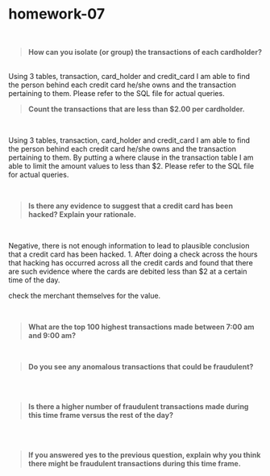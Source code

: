 # homework-07


<br>

> **How can you isolate (or group) the transactions of each cardholder?**
    
<br>
Using 3 tables, transaction, card_holder and credit_card I am able to find the person behind each credit card he/she owns and the transaction pertaining to them. Please refer to the SQL file for actual queries.



<br>

> **Count the transactions that are less than $2.00 per cardholder.**
    
<br>

Using 3 tables, transaction, card_holder and credit_card I am able to find the person behind each credit card he/she owns and the transaction pertaining to them. By putting a where clause in the transaction table I am able to limit the amount values to less than $2. Please refer to the SQL file for actual queries.


<br>

> **Is there any evidence to suggest that a credit card has been hacked? Explain your rationale.**
    
<br>

Negative, there is not enough information to lead to plausible conclusion that a credit card has been hacked. 1. After doing a check across the hours that hacking has occurred across all the credit cards and found that there are such evidence where the cards are debited less than $2 at a certain time of the day. 

check the merchant themselves for the value.

<br>

> **What are the top 100 highest transactions made between 7:00 am and 9:00 am?**

<br>

> **Do you see any anomalous transactions that could be fraudulent?**

<br>

<br>

> **Is there a higher number of fraudulent transactions made during this time frame versus the rest of the day?**

<br>

<br>

> **If you answered yes to the previous question, explain why you think there might be fraudulent transactions during this time frame.**

<br>